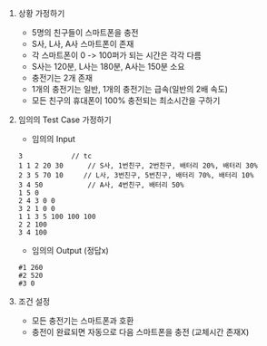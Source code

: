 1. 상황 가정하기

   - 5명의 친구들이 스마트폰을 충전
   - S사, L사, A사 스마트폰이 존재
   - 각 스마트폰이 0 -> 100퍼가 되는 시간은 각각 다름
   - S사는 120분, L사는 180분, A사는 150분 소요 
   - 충전기는 2개 존재
   - 1개의 충전기는 일반, 1개의 충전기는 급속(일반의 2배 속도)
   - 모든 친구의 휴대폰이 100% 충전되는 최소시간을 구하기

2. 임의의 Test Case 가정하기

   - 임의의 Input

   ```
   3			// tc 
   1 1 2 20 30		// S사, 1번친구, 2번친구, 배터리 20%, 배터리 30%
   2 3 5 70 10 	   // L사, 3번친구, 5번친구, 배터리 70%, 배터리 10%
   3 4 50			// A사, 4번친구, 배터리 50%
   1 5 0
   2 4 3 0 0
   3 2 1 0 0
   1 1 3 5 100 100 100
   2 2 100
   3 4 100
   ```

   - 임의의 Output (정답x)

   ```
   #1 260
   #2 520
   #3 0
   ```

3. 조건 설정

   - 모든 충전기는 스마트폰과 호환
   - 충전이 완료되면 자동으로 다음 스마트폰을 충전 (교체시간 존재X)
